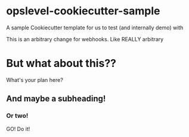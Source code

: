 # opslevel-cookiecutter-sample

A sample Cookiecutter template for us to test (and internally demo) with

This is an arbitrary change for webhooks. Like REALLY arbitrary


# But what about this??
What's your plan here?

## And maybe a subheading!

### Or two!

GO! Do it!
